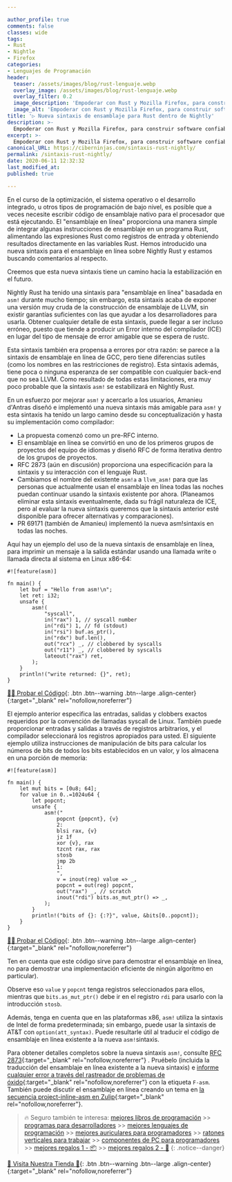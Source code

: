 ```yaml
---

author_profile: true
comments: false
classes: wide
tags:
- Rust
- Nightle
- Firefox
categories:
- Lenguajes de Programación
header:
  teaser: /assets/images/blog/rust-lenguaje.webp
  overlay_image: /assets/images/blog/rust-lenguaje.webp
  overlay_filter: 0.2
  image_description: 'Empoderar con Rust y Mozilla Firefox, para construir software confiable y eficiente.'
  image_alt: 'Empoderar con Rust y Mozilla Firefox, para construir software confiable y eficiente.'
title: '▷ Nueva sintaxis de ensamblaje para Rust dentro de Nightly'
description: >-
  Empoderar con Rust y Mozilla Firefox, para construir software confiable y eficiente.
excerpt: >-
  Empoderar con Rust y Mozilla Firefox, para construir software confiable y eficiente.
canonical_URL: https://ciberninjas.com/sintaxis-rust-nightly/
permalink: /sintaxis-rust-nightly/
date: 2020-06-11 12:32:32
last_modified_at: 
published: true

---
```


En el curso de la optimización, el sistema operativo o el desarrollo integrado, u otros tipos de programación de bajo nivel, es posible que a veces necesite escribir código de ensamblaje nativo para el procesador que está ejecutando. El "ensamblaje en línea" proporciona una manera simple de integrar algunas instrucciones de ensamblaje en un programa Rust, alimentando las expresiones Rust como registros de entrada y obteniendo resultados directamente en las variables Rust. Hemos introducido una nueva sintaxis para el ensamblaje en línea sobre Nightly Rust y estamos buscando comentarios al respecto.

Creemos que esta nueva sintaxis tiene un camino hacia la estabilización en el futuro.

Nightly Rust ha tenido una sintaxis para "ensamblaje en línea" basadada en `asm!` durante mucho tiempo; sin embargo, esta sintaxis acaba de exponer una versión muy cruda de la construcción de ensamblaje de LLVM, sin existir garantías suficientes con las que ayudar a los desarrolladores para usarla. Obtener cualquier detalle de esta sintaxis, puede llegar a ser incluso erróneo, puesto que tiende a producir un Error interno del compilador (ICE) en lugar del tipo de mensaje de error amigable que se espera de rustc.

Esta sintaxis también era propensa a errores por otra razón: se parece a la sintaxis de ensamblaje en línea de GCC, pero tiene diferencias sutiles (como los nombres en las restricciones de registro). Esta sintaxis además, tiene poca o ninguna esperanza de ser compatible con cualquier back-end que no sea LLVM. Como resultado de todas estas limitaciones, era muy poco probable que la sintaxis `asm!` se estabilizará en Nightly Rust.

En un esfuerzo por mejorar `asm!` y acercarlo a los usuarios, Amanieu d'Antras diseñó e implementó una nueva sintaxis más amigable para `asm!` y esta sintaxis ha tenido un largo camino desde su conceptualización y hasta su implementación como compilador:

- La propuesta comenzó como un pre-RFC interno.
- El ensamblaje en línea se convirtió en uno de los primeros grupos de proyectos del equipo de idiomas y diseñó RFC de forma iterativa dentro de los grupos de proyectos.
- RFC 2873 (aún en discusión) proporciona una especificación para la sintaxis y su interacción con el lenguaje Rust.
- Cambiamos el nombre del existente `asm!a` a `llvm_asm!` para que las personas que actualmente usan el ensamblaje en línea todas las noches puedan continuar usando la sintaxis existente por ahora. (Planeamos eliminar esta sintaxis eventualmente, dada su frágil naturaleza de ICE, pero al evaluar la nueva sintaxis queremos que la sintaxis anterior esté disponible para ofrecer alternativas y comparaciones).
- PR 69171 (también de Amanieu) implementó la nueva asm!sintaxis en todas las noches.

Aquí hay un ejemplo del uso de la nueva sintaxis de ensamblaje en línea, para imprimir un mensaje a la salida estándar usando una llamada write o llamada directa al sistema en Linux x86-64:

```
#![feature(asm)]

fn main() {
    let buf = "Hello from asm!\n";
    let ret: i32;
    unsafe {
        asm!(
            "syscall",
            in("rax") 1, // syscall number
            in("rdi") 1, // fd (stdout)
            in("rsi") buf.as_ptr(),
            in("rdx") buf.len(),
            out("rcx") _, // clobbered by syscalls
            out("r11") _, // clobbered by syscalls
            lateout("rax") ret,
        );
    }
    println!("write returned: {}", ret);
}
```

[👨‍💻 Probar el Código](https://play.rust-lang.org/?version=nightly&mode=release&edition=2018&gist=e983a5f5cffa51f4320f1176465d3a56){: .btn .btn--warning .btn--large .align-center}{:target="_blank" rel="nofollow,noreferrer"}

El ejemplo anterior especifica las entradas, salidas y clobbers exactos requeridos por la convención de llamadas syscall de Linux. También puede proporcionar entradas y salidas a través de registros arbitrarios, y el compilador seleccionará los registros apropiados para usted. El siguiente ejemplo utiliza instrucciones de manipulación de bits para calcular los números de bits de todos los bits establecidos en un valor, y los almacena en una porción de memoria:

```
#![feature(asm)]

fn main() {
    let mut bits = [0u8; 64];
    for value in 0..=1024u64 {
        let popcnt;
        unsafe {
            asm!("
                popcnt {popcnt}, {v}
                2:
                blsi rax, {v}
                jz 1f
                xor {v}, rax
                tzcnt rax, rax
                stosb
                jmp 2b
                1:
                ",
                v = inout(reg) value => _,
                popcnt = out(reg) popcnt,
                out("rax") _, // scratch
                inout("rdi") bits.as_mut_ptr() => _,
            );
        }
        println!("bits of {}: {:?}", value, &bits[0..popcnt]);
    }
}
```

[👨‍💻 Probar el Código](https://play.rust-lang.org/?version=nightly&mode=release&edition=2018&gist=38874735e48aa20289f23f5a3cbeae0c){: .btn .btn--warning .btn--large .align-center}{:target="_blank" rel="nofollow,noreferrer"}

Ten en cuenta que este código sirve para demostrar el ensamblaje en línea, no para demostrar una implementación eficiente de ningún algoritmo en particular).

Observe eso `value` y `popcnt` tenga registros seleccionados para ellos, mientras que `bits.as_mut_ptr()` debe ir en el registro `rdi` para usarlo con la introducción `stosb`.

Además, tenga en cuenta que en las plataformas x86, `asm!` utiliza la sintaxis de Intel de forma predeterminada; sin embargo, puede usar la sintaxis de AT&T con `option(att_syntax)`. Puede resultarle útil al traducir el código de ensamblaje en línea existente a la nueva `asm!`sintaxis.

Para obtener detalles completos sobre la nueva sintaxis `asm!`, consulte [RFC 2873](https://github.com/Amanieu/rfcs/blob/inline-asm/text/0000-inline-asm.md){:target="_blank" rel="nofollow,noreferrer"} . Pruébelo (incluida la traducción del ensamblaje en línea existente a la nueva sintaxis) e [informe cualquier error a través del rastreador de problemas de óxido](https://github.com/rust-lang/rust/issues/){:target="_blank" rel="nofollow,noreferrer"} con la etiqueta `F-asm`. También puede discutir el ensamblaje en línea creando un tema en [la secuencia project-inline-asm en Zulip](https://rust-lang.zulipchat.com/#narrow/stream/216763-project-inline-asm){:target="_blank" rel="nofollow,noreferrer"}.

> 🔥 Seguro también te interesa: [mejores libros de programación](/programar/) >> [programas para desarrolladores](/mejores-sistemas-operativos-para-hackear/) >> [mejores lenguajes de programación](/15-mejores-lenguajes-programacion/) >> [mejores auriculares para programadores](/auriculares-dise%C3%B1o/) >> [ratones verticales para trabajar](/teclados-ratones-dise%C3%B1o/) >> [componentes de PC para programadores](/ordenadores-componentes/) >> [mejores regalos 1 - 📦](/black-friday-amazon/) >> [mejores regalos 2 - 🎁](/prime-day-amazon/)
{: .notice--danger}

[🎁 Visita Nuestra Tienda 🎁](https://www.amazon.es/shop/cibercursos){: .btn .btn--warning .btn--large .align-center}{:target="_blank" rel="nofollow,noreferrer"}